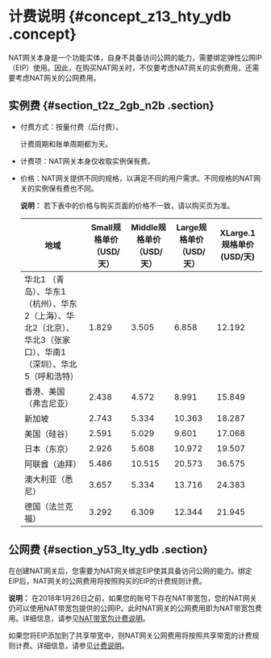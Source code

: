 # 计费说明 {#concept_z13_hty_ydb .concept}

NAT网关本身是一个功能实体，自身不具备访问公网的能力，需要绑定弹性公网IP（EIP）使用。因此，在购买NAT网关时，不仅要考虑NAT网关的实例费用，还需要考虑NAT网关的公网费用。

## 实例费 {#section_t2z_2gb_n2b .section}

-   付费方式：按量付费（后付费）。

    计费周期和账单周期都为天。

-   计费项：NAT网关本身仅收取实例保有费。
-   价格：NAT网关提供不同的规格，以满足不同的用户需求。不同规格的NAT网关的实例保有费也不同。

    **说明：** 若下表中的价格与购买页面的价格不一致，请以购买页为准。

    |地域|Small规格单价（USD/天）|Middle规格单价（USD/天）|Large规格单价（USD/天）|XLarge.1规格单价 \(USD/天\)|
    |--|----------------|-----------------|----------------|----------------------|
    |华北1 （青岛）、华东1（杭州）、华东2（上海）、华北2（北京）、华北3（张家口）、华南1（深圳）、华北5（呼和浩特）|1.829|3.505|6.858|12.192|
    |香港、美国（弗吉尼亚）|2.438|4.572|8.991|15.849|
    |新加坡|2.743|5.334|10.363|18.287|
    |美国（硅谷）|2.591|5.029|9.601|17.068|
    |日本（东京）|2.926|5.608|10.972|19.507|
    |阿联酋（迪拜）|5.486|10.515|20.573|36.575|
    |澳大利亚（悉尼）|3.657|5.334|13.716|24.383|
    |德国（法兰克福）|3.292|6.309|12.344|21.945|


## 公网费 {#section_y53_lty_ydb .section}

在创建NAT网关后，您需要为NAT网关绑定EIP使其具备访问公网的能力。绑定EIP后，NAT网关的公网费用将按照购买的EIP的计费规则计费。

**说明：** 在2018年1月26日之前，如果您的账号下存在NAT带宽包，您的NAT网关仍可以使用NAT带宽包提供的公网IP。此时NAT网关的公网费用即为NAT带宽包费用。详细信息，请参见[NAT带宽包计费说明](../../../../intl.zh-CN/NAT网关带宽包/NAT带宽包计费说明.md#)。

如果您将EIP添加到了共享带宽中，则NAT网关公网费用将按照共享带宽的计费规则计费。详细信息，请参见[计费说明](../../../../intl.zh-CN/产品定价/计费说明.md#)。

